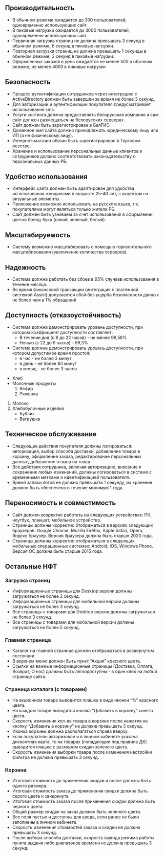 ## Производительность
* В обычном режиме ожидается до 300 пользователей, одновременно использующих сайт. 
* В пиковые нагрузки ожидается до 3000 пользователей, одновременно использующих сайт.
* Первичная загрузка страниц не должна превышать 3 секунд в обычном режиме, 6 секунд в пиковые нагрузки.
* Повторная загрузка страниц не должна превышать 1 секунды в обычном режиме, 3 секунд в пиковые нагрузки.
* Оформленных заказов в день ожидается не менее 500 в обычном режиме, не менее 4000 в пиковые нагрузки

## Безопасность
* Процесс аутентификации сотрудников через интеграцию с ActiveDirectory должен быть завершен за время не более 3 секунд.
* Для авторизации и аутентификации покупателя предусматривает использование sms.
* Услуги хостинга должна предоставлять белорусская компания и сам сайт должен размещаться на белорусских серверах.
* Сайт должен быть зарегистрирован в БелГИЭ.
* Доменное имя сайта должно принадлежать юридическому лицу или ИП (а не физическому лицу).
* Интернет-магазин обязан быть зарегистрирован в Торговом реестре.
* Хранение и использование персональных данные клиентов и сотрудников должно соответствовать законодательству о персональных данных РБ.

## Удобство использования
* Интерфейс сайта должен быть адаптирован для удобства использования женщинами в возрасте 25-40 лет, с акцентом на визуальные элементы.
* Приложение возможно использовать на русском языке, т.к. покупателями могут являться только жители РБ.
* Сайт должен быть узнаваем за счет использования в оформлении цветов бренд-бука (синий, зеленый, белый).

## Масштабируемость
* Систему возможно масштабировать с помощью горизонтального масштабирования (увеличение количества серверов).

## Надежность
* Система должна работать без сбоев в 95% случаев использования в течение месяца.
* Во время финансовой транзакции (интеграция с платежной системой Assist) допускается сбой без ущерба безопасности данных не более чем в 1% обращений.

## Доступность (отказоустойчивость)
* Система должна демонстрировать уровень доступности, при котором коэффициент доступности составляет:
    + В течении дня (с 9 до 22 часов) - не менее 99,58%
    + Ночью (с 22 до 9 часов) - 99,3%
* Система должна демонстрировать уровень доступности, при котором допустимое время простоя:
    + в час -  не более 3 минут
    + в день - не более 60 минут
    + в месяц - не более 3 часов

+ Хлеб
+ Молочные продукты
  1. Кефир
  2. Ряженка

1. Молоко
2. Хлебобулочные изделия
    + Бублик
    + Ватрушка


## Техническое обслуживание
* Следующие действия покупателя должны логироваться: авторизация, выбор способа доставки, добавление товара в корзину, оформление заказа, редактирование персональных данных, добавление отзыва на товар.
* Все действия сотрудника, включая авторизацию, внесение и сохранение любых изменений, должны логироваться в системе с временными метками и идентификацией пользователя.
* Время записи логов не должно превышать 1 секунду,  их хранение должно быть обеспечено в течение минимум 1 года.

## Переносимость и совместимость
* Сайт должен корректно работать на следующих устройствах: ПК, ноутбук, планшет, мобильное устройство.
* Страницы должны корректно отображаться в версиях следующих браузеров: Google Chrome, Mozilla Firefox, Apple Safari, Opera, Яндекс Браузер. Версия браузера должна быть старше 2020 года.
* Страницы должны корректно отображаться в следующих мобильных операционных системах: Android, iOS, Windows Phone. Версия ОС должна быть старше 2015 года.

## Остальные НФТ
### Загрузка страниц
* Информационные страницы для Desktop версии должны загружаться не более 2 секунд.
* Информационные страницы для мобильной версии должны загружаться не более 3 секунд.
* Все страницы с товарами для Desktop версии должны загружаться не более 3 секунд.
* Все страницы с товарами для мобильной версии должны загружаться не более 5 секунд.
### Главная страница
* Каталог на главной странице должен отображаться в развернутом состоянии.
* В верхнем меню должен быть пункт “Акции” красного цвета.
* Ссылки на важные информационные страницы (Доставка, Оплата, Возврат, О нас) должны быть легкодоступны - в один клик на любой странице сайта.
### Страница каталога (с товарами)
* На акционном товаре выводится плашка в виде иконки “%” красного цвета.
* На каждом товаре выводится кнопка “Добавить в корзину” синего цвета.
* Скорость изменения кол-ва товара в корзине после нажатия на кнопку “Добавить в корзину” не должна превышать 3 секунд.
* Иконка корзины должна располагаться справа вверху.
* Если покупатель авторизован и в личном кабинете указана дисконтная карта, то на товарах (попадающие под правила ДК) выводится плашка с размером скидки зеленого цвета.
* Скорость изменения выборки товара после изменения настройки фильтра не должна превышать 3 секунд.
### Корзина
* Итоговая стоимость до применения скидки и после должны быть одного размера.
* Итоговая стоимость заказа до применения скидки должна быть серого цвета и зачеркнута
* Итоговая стоимость заказа после применения скидки должна быть черного цвета
* Общий размер скидки на заказ должен быть зеленого цвета.
* Все поля пустые и доступны для ввода, если ранее не были заполнены в личном кабинете.
* Скорость изменения стоимостей заказа и скидки не должна превышать 3 секунд.
* После выбора способа доставки, скорость вывода режима работы пункта выдачи либо диапазонов времени не должна превышать 3 секунд.
